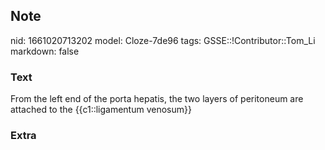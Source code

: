 ## Note
nid: 1661020713202
model: Cloze-7de96
tags: GSSE::!Contributor::Tom_Li
markdown: false

### Text
From the left end of the porta hepatis, the two layers of peritoneum are attached to the {{c1::ligamentum venosum}}

### Extra

